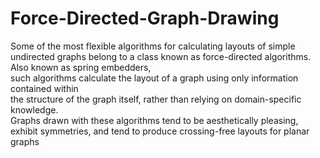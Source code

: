 # Force-Directed-Graph-Drawing

Some of the most flexible algorithms for calculating layouts of simple undirected graphs
belong to a class known as force-directed algorithms.<br> Also known as spring embedders,<br>
such algorithms calculate the layout of a graph using only information contained within<br>
the structure of the graph itself, rather than relying on domain-specific knowledge.<br> Graphs
drawn with these algorithms tend to be aesthetically pleasing, exhibit symmetries, and tend
to produce crossing-free layouts for planar graphs
